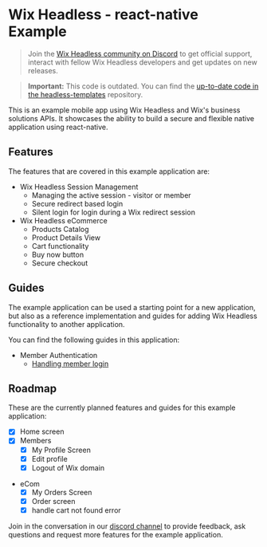 # Wix Headless - react-native Example

> Join the [Wix Headless community on Discord](https://discord.com/channels/773211030314418196/1090595348067655813) to get official support, interact with fellow Wix Headless developers and get updates on new releases.

<blockquote class="important">

__Important:__
This code is outdated. You can find the [up-to-date code in the headless-templates](https://github.com/wix/headless-templates/tree/main/react-native/mobile-ecommerce) repository.

</blockquote>

This is an example mobile app using Wix Headless and Wix's business solutions APIs. It showcases the ability to build a secure and flexible native application using react-native.

## Features

The features that are covered in this example application are:

- Wix Headless Session Management
  - Managing the active session - visitor or member
  - Secure redirect based login
  - Silent login for login during a Wix redirect session
- Wix Headless eCommerce
  - Products Catalog
  - Product Details View
  - Cart functionality
  - Buy now button
  - Secure checkout

## Guides

The example application can be used a starting point for a new application, but also as a reference implementation and guides for adding Wix Headless functionality to another application.

You can find the following guides in this application:

- Member Authentication
  - [Handling member login](./docs/handling_member_login.md)

## Roadmap

These are the currently planned features and guides for this example application:

- [X] Home screen
- [X] Members
  - [X] My Profile Screen
  - [X] Edit profile
  - [X] Logout of Wix domain
- eCom
  - [X] My Orders Screen
  - [X] Order screen
  - [X] handle cart not found error

Join in the conversation in our [discord channel](https://discord.com/channels/773211030314418196/1090595348067655813) to provide feedback, ask questions and request more features for the example application.
